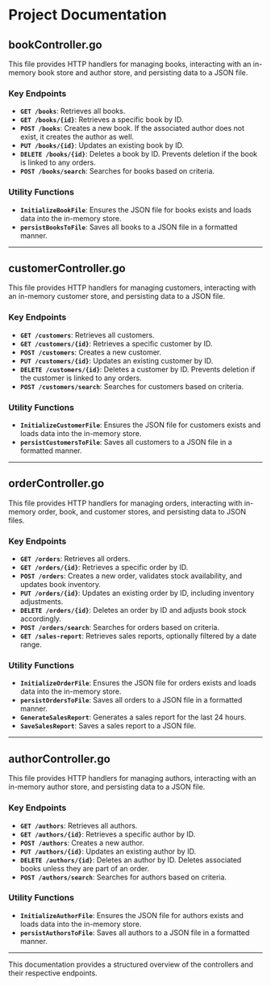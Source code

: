 
# Project Documentation

## bookController.go

This file provides HTTP handlers for managing books, interacting with an in-memory book store and author store, and persisting data to a JSON file.

### Key Endpoints

- **`GET /books`**: Retrieves all books.
- **`GET /books/{id}`**: Retrieves a specific book by ID.
- **`POST /books`**: Creates a new book. If the associated author does not exist, it creates the author as well.
- **`PUT /books/{id}`**: Updates an existing book by ID.
- **`DELETE /books/{id}`**: Deletes a book by ID. Prevents deletion if the book is linked to any orders.
- **`POST /books/search`**: Searches for books based on criteria.

### Utility Functions

- **`InitializeBookFile`**: Ensures the JSON file for books exists and loads data into the in-memory store.
- **`persistBooksToFile`**: Saves all books to a JSON file in a formatted manner.

---

## customerController.go

This file provides HTTP handlers for managing customers, interacting with an in-memory customer store, and persisting data to a JSON file.

### Key Endpoints

- **`GET /customers`**: Retrieves all customers.
- **`GET /customers/{id}`**: Retrieves a specific customer by ID.
- **`POST /customers`**: Creates a new customer.
- **`PUT /customers/{id}`**: Updates an existing customer by ID.
- **`DELETE /customers/{id}`**: Deletes a customer by ID. Prevents deletion if the customer is linked to any orders.
- **`POST /customers/search`**: Searches for customers based on criteria.

### Utility Functions

- **`InitializeCustomerFile`**: Ensures the JSON file for customers exists and loads data into the in-memory store.
- **`persistCustomersToFile`**: Saves all customers to a JSON file in a formatted manner.

---

## orderController.go

This file provides HTTP handlers for managing orders, interacting with in-memory order, book, and customer stores, and persisting data to JSON files.

### Key Endpoints

- **`GET /orders`**: Retrieves all orders.
- **`GET /orders/{id}`**: Retrieves a specific order by ID.
- **`POST /orders`**: Creates a new order, validates stock availability, and updates book inventory.
- **`PUT /orders/{id}`**: Updates an existing order by ID, including inventory adjustments.
- **`DELETE /orders/{id}`**: Deletes an order by ID and adjusts book stock accordingly.
- **`POST /orders/search`**: Searches for orders based on criteria.
- **`GET /sales-report`**: Retrieves sales reports, optionally filtered by a date range.

### Utility Functions

- **`InitializeOrderFile`**: Ensures the JSON file for orders exists and loads data into the in-memory store.
- **`persistOrdersToFile`**: Saves all orders to a JSON file in a formatted manner.
- **`GenerateSalesReport`**: Generates a sales report for the last 24 hours.
- **`SaveSalesReport`**: Saves a sales report to a JSON file.

---

## authorController.go

This file provides HTTP handlers for managing authors, interacting with an in-memory author store, and persisting data to a JSON file.

### Key Endpoints

- **`GET /authors`**: Retrieves all authors.
- **`GET /authors/{id}`**: Retrieves a specific author by ID.
- **`POST /authors`**: Creates a new author.
- **`PUT /authors/{id}`**: Updates an existing author by ID.
- **`DELETE /authors/{id}`**: Deletes an author by ID. Deletes associated books unless they are part of an order.
- **`POST /authors/search`**: Searches for authors based on criteria.

### Utility Functions

- **`InitializeAuthorFile`**: Ensures the JSON file for authors exists and loads data into the in-memory store.
- **`persistAuthorsToFile`**: Saves all authors to a JSON file in a formatted manner.

---

This documentation provides a structured overview of the controllers and their respective endpoints.
